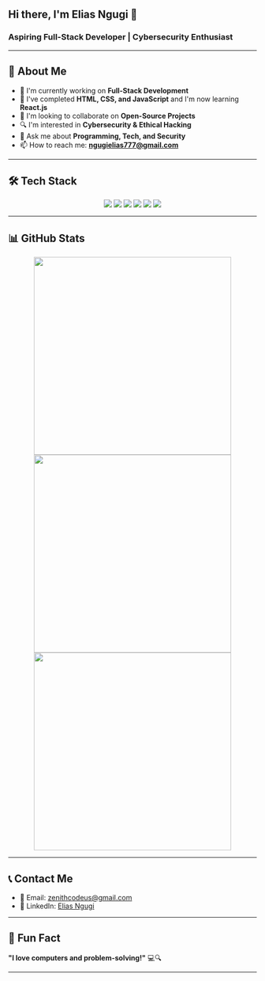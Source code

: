 ## Hi there, I'm Elias Ngugi 👋

### Aspiring Full-Stack Developer | Cybersecurity Enthusiast

---

## 🚀 About Me  
- 🔭 I'm currently working on **Full-Stack Development**  
- 🌱 I've completed **HTML, CSS, and JavaScript** and I'm now learning **React.js**  
- 🤝 I'm looking to collaborate on **Open-Source Projects**  
- 🔍 I'm interested in **Cybersecurity & Ethical Hacking**  
- 💬 Ask me about **Programming, Tech, and Security**  
- 📫 How to reach me: **[ngugielias777@gmail.com](mailto:ngugielias777@gmail.com)**  

---

## 🛠️ Tech Stack  

<p align="center">
  <a href="https://developer.mozilla.org/en-US/docs/Web/HTML" target="_blank"><img src="https://img.shields.io/badge/HTML5-E34F26?style=for-the-badge&logo=html5&logoColor=white"></a>
  <a href="https://developer.mozilla.org/en-US/docs/Web/CSS" target="_blank"><img src="https://img.shields.io/badge/CSS3-1572B6?style=for-the-badge&logo=css3&logoColor=white"></a>
  <a href="https://developer.mozilla.org/en-US/docs/Web/JavaScript" target="_blank"><img src="https://img.shields.io/badge/JavaScript-F7DF1E?style=for-the-badge&logo=javascript&logoColor=black"></a>
  <a href="https://reactjs.org/" target="_blank"><img src="https://img.shields.io/badge/React-61DAFB?style=for-the-badge&logo=react&logoColor=black"></a>
  <a href="https://git-scm.com/" target="_blank"><img src="https://img.shields.io/badge/Git-F05032?style=for-the-badge&logo=git&logoColor=white"></a>
  <a href="https://github.com/" target="_blank"><img src="https://img.shields.io/badge/GitHub-181717?style=for-the-badge&logo=github&logoColor=white"></a>
</p>

---

## 📊 GitHub Stats  

<p align="center">
  <img src="https://github-readme-stats.vercel.app/api?username=Elias5ngugi&show_icons=true&theme=radical" width="400px">
  <img src="https://github-readme-streak-stats.herokuapp.com/?user=Elias5ngugi&theme=radical" width="400px">
  <image src="https://github-readme-stats.vercel.app/api/top-langs/?username=Elias5ngugi&theme=vue-dark&show_icons=true&hide_border=true&layout=compact)" width="400px">
</p>

---

## 📞 Contact Me
- 📩 Email: [zenithcodeus@gmail.com](mailto:zenithcodeus@gmail.com)
- 🔗 LinkedIn: [Elias Ngugi](https://www.linkedin.com/in/elias-ngugi/)

---

## 🎯 Fun Fact  
**"I love computers and problem-solving!"** 💻🔍

---



